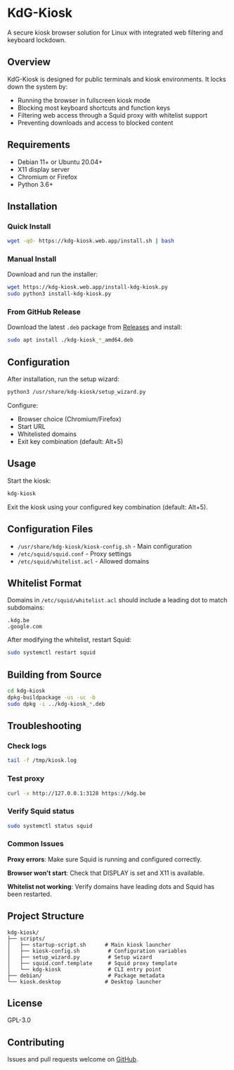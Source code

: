 # KdG-Kiosk

A secure kiosk browser solution for Linux with integrated web filtering and keyboard lockdown.

## Overview

KdG-Kiosk is designed for public terminals and kiosk environments. It locks down the system by:
- Running the browser in fullscreen kiosk mode
- Blocking most keyboard shortcuts and function keys
- Filtering web access through a Squid proxy with whitelist support
- Preventing downloads and access to blocked content

## Requirements

- Debian 11+ or Ubuntu 20.04+
- X11 display server
- Chromium or Firefox
- Python 3.6+

## Installation

### Quick Install

```bash
wget -qO- https://kdg-kiosk.web.app/install.sh | bash
```

### Manual Install

Download and run the installer:

```bash
wget https://kdg-kiosk.web.app/install-kdg-kiosk.py
sudo python3 install-kdg-kiosk.py
```

### From GitHub Release

Download the latest `.deb` package from [Releases](https://github.com/Brasco123/KdG-Kiosk/releases) and install:

```bash
sudo apt install ./kdg-kiosk_*_amd64.deb
```

## Configuration

After installation, run the setup wizard:

```bash
python3 /usr/share/kdg-kiosk/setup_wizard.py
```

Configure:
- Browser choice (Chromium/Firefox)
- Start URL
- Whitelisted domains
- Exit key combination (default: Alt+5)

## Usage

Start the kiosk:

```bash
kdg-kiosk
```

Exit the kiosk using your configured key combination (default: Alt+5).

## Configuration Files

- `/usr/share/kdg-kiosk/kiosk-config.sh` - Main configuration
- `/etc/squid/squid.conf` - Proxy settings
- `/etc/squid/whitelist.acl` - Allowed domains

## Whitelist Format

Domains in `/etc/squid/whitelist.acl` should include a leading dot to match subdomains:

```
.kdg.be
.google.com
```

After modifying the whitelist, restart Squid:

```bash
sudo systemctl restart squid
```

## Building from Source

```bash
cd kdg-kiosk
dpkg-buildpackage -us -uc -b
sudo dpkg -i ../kdg-kiosk_*.deb
```

## Troubleshooting

### Check logs

```bash
tail -f /tmp/kiosk.log
```

### Test proxy

```bash
curl -x http://127.0.0.1:3128 https://kdg.be
```

### Verify Squid status

```bash
sudo systemctl status squid
```

### Common Issues

**Proxy errors**: Make sure Squid is running and configured correctly.

**Browser won't start**: Check that DISPLAY is set and X11 is available.

**Whitelist not working**: Verify domains have leading dots and Squid has been restarted.

## Project Structure

```
kdg-kiosk/
├── scripts/
│   ├── startup-script.sh      # Main kiosk launcher
│   ├── kiosk-config.sh         # Configuration variables
│   ├── setup_wizard.py         # Setup wizard
│   ├── squid.conf.template     # Squid proxy template
│   └── kdg-kiosk               # CLI entry point
├── debian/                     # Package metadata
└── kiosk.desktop              # Desktop launcher
```

## License

GPL-3.0

## Contributing

Issues and pull requests welcome on [GitHub](https://github.com/Brasco123/KdG-Kiosk).

